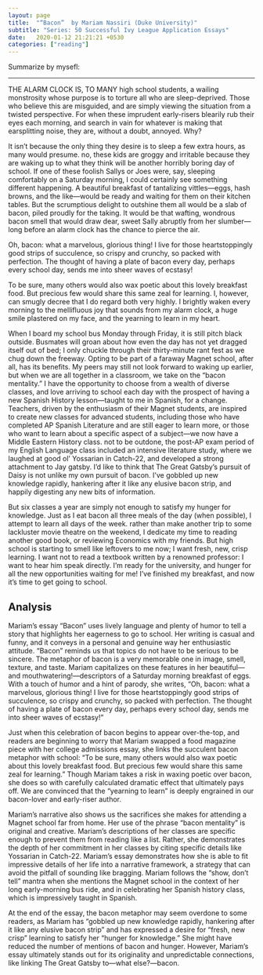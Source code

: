 ```yaml
---
layout: page
title:  "“Bacon”  by Mariam Nassiri (Duke University)"
subtitle: "Series: 50 Successful Ivy League Application Essays"
date:   2020-01-12 21:21:21 +0530
categories: ["reading"]
---
```


Summarize by mysefl: 

*******************************

THE ALARM CLOCK IS, TO MANY high school students, a wailing monstrosity whose purpose is to torture all who are sleep-deprived. Those who believe this are misguided, and are simply viewing the situation from a twisted perspective. For when these imprudent early-risers blearily rub their eyes each morning, and search in vain for whatever is making that earsplitting noise, they are, without a doubt, annoyed. Why? 

It isn’t because the only thing they desire is to sleep a few extra hours, as many would presume. no, these kids are groggy and irritable because they are waking up to what they think will be another horribly boring day of school. If one of these foolish Sallys or Joes were, say, sleeping comfortably on a Saturday morning, I could certainly see something different happening. A beautiful breakfast of tantalizing vittles—eggs, hash browns, and the like—would be ready and waiting for them on their kitchen tables. But the scrumptious delight to outshine them all would be a slab of bacon, piled proudly for the taking. It would be that wafting, wondrous bacon smell that would draw dear, sweet Sally abruptly from her slumber—long before an alarm clock has the chance to pierce the air. 

Oh, bacon: what a marvelous, glorious thing! I live for those heartstoppingly good strips of succulence, so crispy and crunchy, so packed with perfection. The thought of having a plate of bacon every day, perhaps every school day, sends me into sheer waves of ecstasy! 

To be sure, many others would also wax poetic about this lovely breakfast food. But precious few would share this same zeal for learning. I, however, can smugly decree that I do regard both very highly. I brightly waken every morning to the mellifluous joy that sounds from my alarm clock, a huge smile plastered on my face, and the yearning to learn in my heart. 

When I board my school bus Monday through Friday, it is still pitch black outside. Busmates will groan about how even the day has not yet dragged itself out of bed; I only chuckle through their thirty-minute rant fest as we chug down the freeway. Opting to be part of a faraway Magnet school, after all, has its benefits. My peers may still not look forward to waking up earlier, but when we are all together in a classroom, we take on the “bacon mentality.” I have the opportunity to choose from a wealth of diverse classes, and love arriving to school each day with the prospect of having a new Spanish History lesson—taught to me in Spanish, for a change. Teachers, driven by the enthusiasm of their Magnet students, are inspired to create new classes for advanced students, including those who have completed AP Spanish Literature and are still eager to learn more, or those who want to learn about a specific aspect of a subject—we now have a Middle Eastern History class. not to be outdone, the post-AP exam period of my English Language class included an intensive literature study, where we laughed at good ol’ Yossarian in Catch-22, and developed a strong attachment to Jay gatsby. I’d like to think that The Great Gatsby’s pursuit of Daisy is not unlike my own pursuit of bacon. I’ve gobbled up new knowledge rapidly, hankering after it like any elusive bacon strip, and happily digesting any new bits of information. 

But six classes a year are simply not enough to satisfy my hunger for knowledge. Just as I eat bacon all three meals of the day (when possible), I attempt to learn all days of the week. rather than make another trip to some lackluster movie theatre on the weekend, I dedicate my time to reading another good book, or reviewing Economics with my friends. But high school is starting to smell like leftovers to me now; I want fresh, new, crisp learning. I want not to read a textbook written by a renowned professor: I want to hear him speak directly. I’m ready for the university, and hunger for all the new opportunities waiting for me! I’ve finished my breakfast, and now it’s time to get going to school.

## Analysis

Mariam’s essay “Bacon” uses lively language and plenty of humor to tell a story that highlights her eagerness to go to school. Her writing is casual and funny, and it conveys in a personal and genuine way her enthusiastic attitude. “Bacon” reminds us that topics do not have to be serious to be sincere. The metaphor of bacon is a very memorable one in image, smell, texture, and taste. Mariam capitalizes on these features in her beautiful—and mouthwatering!—descriptors of a Saturday morning breakfast of eggs. With a touch of humor and a hint of parody, she writes, “Oh, bacon: what a marvelous, glorious thing! I live for those heartstoppingly good strips of succulence, so crispy and crunchy, so packed with perfection. The thought of having a plate of bacon every day, perhaps every school day, sends me into sheer waves of ecstasy!” 

Just when this celebration of bacon begins to appear over-the-top, and readers are beginning to worry that Mariam swapped a food magazine piece with her college admissions essay, she links the succulent bacon metaphor with school: “To be sure, many others would also wax poetic about this lovely breakfast food. But precious few would share this same zeal for learning.” Though Mariam takes a risk in waxing poetic over bacon, she does so with carefully calculated dramatic effect that ultimately pays off. We are convinced that the “yearning to learn” is deeply engrained in our bacon-lover and early-riser author. 

Mariam’s narrative also shows us the sacrifices she makes for attending a Magnet school far from home. Her use of the phrase “bacon mentality” is original and creative. Mariam’s descriptions of her classes are specific enough to prevent them from reading like a list. Rather, she demonstrates the depth of her commitment in her classes by citing specific details like Yossarian in Catch-22. Mariam’s essay demonstrates how she is able to fit impressive details of her life into a narrative framework, a strategy that can avoid the pitfall of sounding like bragging. Mariam follows the “show, don’t tell” mantra when she mentions the Magnet school in the context of her long early-morning bus ride, and in celebrating her Spanish history class, which is impressively taught in Spanish.

At the end of the essay, the bacon metaphor may seem overdone to some readers, as Mariam has “gobbled up new knowledge rapidly, hankering after it like any elusive bacon strip” and has expressed a desire for “fresh, new crisp” learning to satisfy her “hunger for knowledge.” She might have reduced the number of mentions of bacon and hunger. However, Mariam’s essay ultimately stands out for its originality and unpredictable connections, like linking The Great Gatsby to—what else?—bacon.